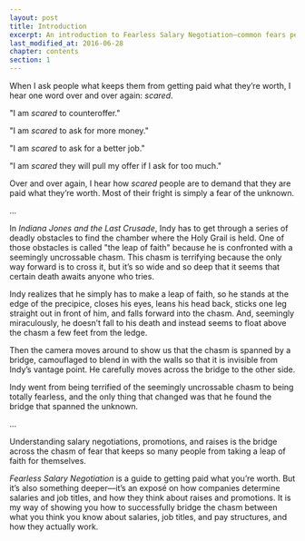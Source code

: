 ```yaml
---
layout: post
title: Introduction
excerpt: An introduction to Fearless Salary Negotiation—common fears people have and how we can overcome them.
last_modified_at: 2016-06-28
chapter: contents
section: 1
---
```


When I ask people what keeps them from getting paid what they’re worth, I hear one word over and over again: *scared*. 

"I am *scared* to counteroffer." 

"I am *scared* to ask for more money." 

"I am *scared* to ask for a better job." 

"I am *scared* they will pull my offer if I ask for too much."

Over and over again, I hear how *scared* people are to demand that they are paid what they’re worth. Most of their fright is simply a fear of the unknown.

<p class="u-center">…</p>

In *Indiana Jones and the Last Crusade*, Indy has to get through a series of deadly obstacles to find the chamber where the Holy Grail is held. One of those obstacles is called "the leap of faith" because he is confronted with a seemingly uncrossable chasm. This chasm is terrifying because the only way forward is to cross it, but it’s so wide and so deep that it seems that certain death awaits anyone who tries.

Indy realizes that he simply has to make a leap of faith, so he stands at the edge of the precipice, closes his eyes, leans his head back, sticks one leg straight out in front of him, and falls forward into the chasm. And, seemingly miraculously, he doesn’t fall to his death and instead seems to float above the chasm a few feet from the ledge.

Then the camera moves around to show us that the chasm is spanned by a bridge, camouflaged to blend in with the walls so that it is invisible from Indy’s vantage point. He carefully moves across the bridge to the other side.

Indy went from being terrified of the seemingly uncrossable chasm to being totally fearless, and the only thing that changed was that he found the bridge that spanned the unknown.

<p class="u-center">…</p>

Understanding salary negotiations, promotions, and raises is the bridge across the chasm of fear that keeps so many people from taking a leap of faith for themselves.

*Fearless Salary Negotiation* is a guide to getting paid what you’re worth. But it’s also something deeper—it’s an exposé on how companies determine salaries and job titles, and how they think about raises and promotions. It is my way of showing you how to successfully bridge the chasm between what you think you know about salaries, job titles, and pay structures, and how they actually work.